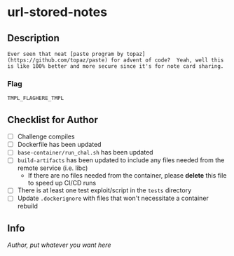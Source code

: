 # url-stored-notes

## Description

```
Ever seen that neat [paste program by topaz](https://github.com/topaz/paste) for advent of code?  Yeah, well this is like 100% better and more secure since it's for note card sharing.
```

### Flag

`TMPL_FLAGHERE_TMPL`

## Checklist for Author

* [ ] Challenge compiles
* [ ] Dockerfile has been updated
* [ ] `base-container/run_chal.sh` has been updated
* [ ] `build-artifacts` has been updated to include any files needed from the remote service (i.e. libc)
    * If there are no files needed from the container, please **delete** this file to speed up CI/CD runs
* [ ] There is at least one test exploit/script in the `tests` directory
* [ ] Update `.dockerignore` with files that won't necessitate a container rebuild

## Info

_Author, put whatever you want here_
